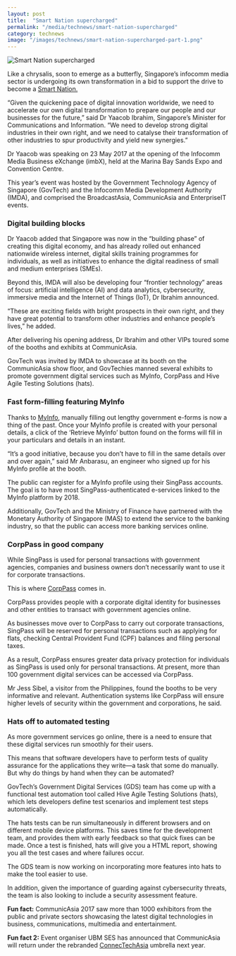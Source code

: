 ```yaml
---
layout: post
title:  "Smart Nation supercharged"
permalink: "/media/technews/smart-nation-supercharged"
category: technews
image: "/images/technews/smart-nation-supercharged-part-1.png"
---
```


![Smart Nation supercharged]({{site.baseurl}}/images/technews/smart-nation-supercharged-part-1.png)

Like a chrysalis, soon to emerge as a butterfly, Singapore’s infocomm media sector is undergoing its own transformation in a bid to support the drive to become a [Smart Nation.](https://www.smartnation.sg/)

“Given the quickening pace of digital innovation worldwide, we need to accelerate our own digital transformation to prepare our people and our businesses for the future,” said Dr Yaacob Ibrahim, Singapore’s Minister for Communications and Information. “We need to develop strong digital industries in their own right, and we need to catalyse their transformation of other industries to spur productivity and yield new synergies.”

Dr Yaacob was speaking on 23 May 2017 at the opening of the Infocomm Media Business eXchange (imbX), held at the Marina Bay Sands Expo and Convention Centre.

This year’s event was hosted by the Government Technology Agency of Singapore (GovTech) and the Infocomm Media Development Authority (IMDA), and comprised the BroadcastAsia, CommunicAsia and EnterpriseIT events.

### **Digital building blocks**
Dr Yaacob added that Singapore was now in the “building phase” of creating this digital economy, and has already rolled out enhanced nationwide wireless internet, digital skills training programmes for individuals, as well as initiatives to enhance the digital readiness of small and medium enterprises (SMEs).

Beyond this, IMDA will also be developing four “frontier technology” areas of focus: artificial intelligence (AI) and data analytics, cybersecurity, immersive media and the Internet of Things (IoT), Dr Ibrahim announced.

“These are exciting fields with bright prospects in their own right, and they have great potential to transform other industries and enhance people’s lives,” he added.

After delivering his opening address, Dr Ibrahim and other VIPs toured some of the booths and exhibits at CommunicAsia.

GovTech was invited by IMDA to showcase at its booth on the CommunicAsia show floor, and GovTechies manned several exhibits to promote government digital services such as MyInfo, CorpPass and Hive Agile Testing Solutions (hats).

### **Fast form-filling featuring MyInfo**
Thanks to [MyInfo](https://www.singpass.gov.sg/myinfo/intro), manually filling out lengthy government e-forms is now a thing of the past. Once your MyInfo profile is created with your personal details, a click of the ‘Retrieve MyInfo’ button found on the forms will fill in your particulars and details in an instant.

“It’s a good initiative, because you don’t have to fill in the same details over and over again,” said Mr Anbarasu, an engineer who signed up for his MyInfo profile at the booth.

The public can register for a MyInfo profile using their SingPass accounts. The goal is to have most SingPass-authenticated e-services linked to the MyInfo platform by 2018.

Additionally, GovTech and the Ministry of Finance have partnered with the Monetary Authority of Singapore (MAS) to extend the service to the banking industry, so that the public can access more banking services online.

### **CorpPass in good company**
While SingPass is used for personal transactions with government agencies, companies and business owners don’t necessarily want to use it for corporate transactions.

This is where [CorpPass](https://www.corppass.gov.sg/) comes in.

CorpPass provides people with a corporate digital identity for businesses and other entities to transact with government agencies online.

As businesses move over to CorpPass to carry out corporate transactions, SingPass will be reserved for personal transactions such as applying for flats, checking Central Provident Fund (CPF) balances and filing personal taxes.

As a result, CorpPass ensures greater data privacy protection for individuals as SingPass is used only for personal transactions. At present, more than 100 government digital services can be accessed via CorpPass.

Mr Jess Sibel, a visitor from the Philippines, found the booths to be very informative and relevant. Authentication systems like CorpPass will ensure higher levels of security within the government and corporations, he said.

### **Hats off to automated testing**
As more government services go online, there is a need to ensure that these digital services run smoothly for their users.

This means that software developers have to perform tests of quality assurance for the applications they write—a task that some do manually. But why do things by hand when they can be automated?

GovTech’s Government Digital Services (GDS) team has come up with a functional test automation tool called Hive Agile Testing Solutions (hats), which lets developers define test scenarios and implement test steps automatically.

The hats tests can be run simultaneously in different browsers and on different mobile device platforms. This saves time for the development team, and provides them with early feedback so that quick fixes can be made. Once a test is finished, hats will give you a HTML report, showing you all the test cases and where failures occur.

The GDS team is now working on incorporating more features into hats to make the tool easier to use.

In addition, given the importance of guarding against cybersecurity threats, the team is also looking to include a security assessment feature.

**Fun fact:** CommunicAsia 2017 saw more than 1000 exhibitors from the public and private sectors showcasing the latest digital technologies in business, communications, multimedia and entertainment.

**Fun fact 2:** Event organiser UBM SES has announced that CommunicAsia will return under the rebranded [ConnecTechAsia](https://www.communicasia.com/) umbrella next year.
